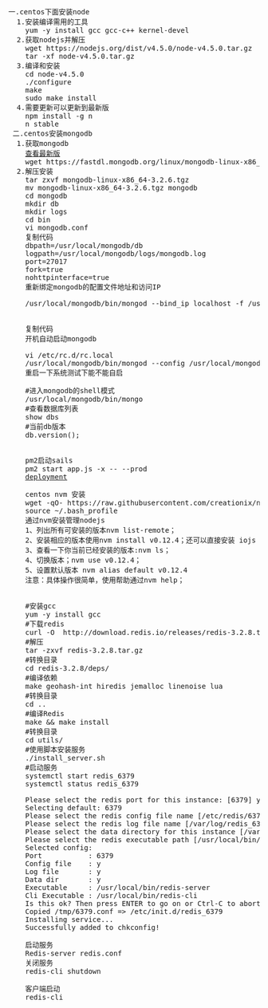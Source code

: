 <pre>
一.centos下面安装node
  1.安装编译需用的工具
    yum -y install gcc gcc-c++ kernel-devel
  2.获取nodejs并解压
    wget https://nodejs.org/dist/v4.5.0/node-v4.5.0.tar.gz
    tar -xf node-v4.5.0.tar.gz
  3.编译和安装
    cd node-v4.5.0
    ./configure
    make
    sudo make install
  4.需要更新可以更新到最新版
    npm install -g n
    n stable
 二.centos安装mongodb
  1.获取mongodb
    <a href="https://www.mongodb.com/download-center#community">查看最新版</a>
    wget https://fastdl.mongodb.org/linux/mongodb-linux-x86_64-rhel70-3.2.6.tgz
  2.解压安装
    tar zxvf mongodb-linux-x86_64-3.2.6.tgz
    mv mongodb-linux-x86_64-3.2.6.tgz mongodb
    cd mongodb
    mkdir db
    mkdir logs
    cd bin
    vi mongodb.conf
    复制代码
    dbpath=/usr/local/mongodb/db
    logpath=/usr/local/mongodb/logs/mongodb.log
    port=27017
    fork=true
    nohttpinterface=true
    重新绑定mongodb的配置文件地址和访问IP

    /usr/local/mongodb/bin/mongod --bind_ip localhost -f /usr/local/mongodb/bin/mongodb.conf


    复制代码
    开机自动启动mongodb

    vi /etc/rc.d/rc.local
    /usr/local/mongodb/bin/mongod --config /usr/local/mongodb/bin/mongodb.conf
    重启一下系统测试下能不能自启

    #进入mongodb的shell模式 
    /usr/local/mongodb/bin/mongo
    #查看数据库列表 
    show dbs
    #当前db版本 
    db.version();
    
    
    pm2启动sails
    pm2 start app.js -x -- --prod
    <a href="http://sailsjs.com/documentation/concepts/deployment">deployment</a>
    
    centos nvm 安装
    wget -qO- https://raw.githubusercontent.com/creationix/nvm/v0.30.1/install.sh | bash
    source ~/.bash_profile
    通过nvm安装管理nodejs
    1、列出所有可安装的版本nvm list-remote；
    2、安装相应的版本使用nvm install v0.12.4；还可以直接安装 iojs 各个版本；
    3、查看一下你当前已经安装的版本:nvm ls；
    4、切换版本；nvm use v0.12.4；
    5、设置默认版本 nvm alias default v0.12.4
    注意：具体操作很简单，使用帮助通过nvm help；
    
    
    #安装gcc
    yum -y install gcc
    #下载redis
    curl -O  http://download.redis.io/releases/redis-3.2.8.tar.gz
    #解压
    tar -zxvf redis-3.2.8.tar.gz
    #转换目录
    cd redis-3.2.8/deps/
    #编译依赖
    make geohash-int hiredis jemalloc linenoise lua
    #转换目录
    cd ..
    #编译Redis
    make && make install
    #转换目录
    cd utils/
    #使用脚本安装服务
    ./install_server.sh
    #启动服务
    systemctl start redis_6379
    systemctl status redis_6379
    
    Please select the redis port for this instance: [6379] yes
    Selecting default: 6379
    Please select the redis config file name [/etc/redis/6379.conf] y
    Please select the redis log file name [/var/log/redis_6379.log] y
    Please select the data directory for this instance [/var/lib/redis/6379] y
    Please select the redis executable path [/usr/local/bin/redis-server] y
    Selected config:
    Port           : 6379
    Config file    : y
    Log file       : y
    Data dir       : y
    Executable     : /usr/local/bin/redis-server
    Cli Executable : /usr/local/bin/redis-cli
    Is this ok? Then press ENTER to go on or Ctrl-C to abort.
    Copied /tmp/6379.conf => /etc/init.d/redis_6379
    Installing service...
    Successfully added to chkconfig!
    
    启动服务
    Redis-server redis.conf
    关闭服务
    redis-cli shutdown

    客户端启动
    redis-cli
</pre>
